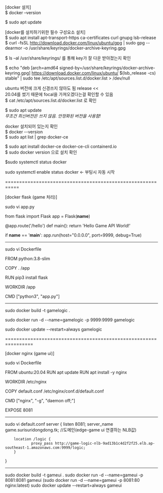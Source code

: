 [docker 설치]  
$ docker –version   

$ sudo apt update  

[docker를 설치하기위한 필수 구성요소 설치]  
$ sudo apt install apt-transport-https ca-certificates curl gnupg lsb-release  
$ curl -fsSL http://download.docker.com/linux/ubuntu/gpg | sudo gpg --dearmor -o /usr/share/keyrings/docker-archive-keyring.gpg  

$ ls –al /usr/share/keyrings/ 를 통해 key가 잘 다운 받아졌는지 확인  

$ echo "deb [arch=amd64 signed-by=/usr/share/keyrings/docker-archive-keyring.gpg] https://download.docker.com/linux/ubuntu/ $(lsb_release -cs) stable" | sudo tee /etc/apt/sources.list.d/docker.list > /dev/null  

ubuntu 버전에 크게 신경쓰지 않아도 됨 release <<  
20.04를 썼기 때문에 focal을 가져오겠다는걸 확인할 수 있음  
$ cat /etc/apt/sources.list.d/docker.list 로 확인  

$ sudo apt update  
*무조건 최신버전은 쓰지 않음. 안정화된 버전을 사용함!*  

docker 설치되어 있는지 확인   
$ docker --version    
$ sudo apt list | grep docker-ce    
 

$ sudo apt install docker-ce docker-ce-cli containerd.io    
$ sudo docker version 으로 설치 확인  

$sudo systemctl status docker  

sudo systemctl enable status docker <- 부팅시 자동 시작   


===========================================================


[docker flask (game 처리)]  


sudo vi app.py  

from flask import Flask
app = Flask(__name__)

@app.route('/hello')
def main():
        return 'Hello Game API World!'

if __name__ == '__main__':
        app.run(host="0.0.0.0", port=9999, debug=True)

---------------------------------------------------------------

sudo vi Dockerfile

FROM python:3.8-slim

COPY . /app

RUN pip3 install flask

WORKDIR /app

CMD ["python3", "app.py"]


----------------------------------------------------------------


sudo docker build -t gamelogic .

sudo docker run -d --name=gamelogic -p 9999:9999 gamelogic

sudo docker update --restart=always gamelogic



================================================================




[docker nginx (game ui)]

sudo vi Dockerfile

FROM ubuntu:20.04
RUN apt update
RUN apt install -y nginx

WORKDIR /etc/nginx

COPY default.conf /etc/nginx/conf.d/default.conf

CMD ["nginx", "-g", "daemon off;"]

EXPOSE 8081



------------------------------------------------------------


sudo vi default.conf
 server {
        listen 8081;
        server_name game.surisuridongdong.tk;	//도메인(edge-game ui 연결하는 NLB값)

        location /logic {
                proxy_pass http://game-logic-nlb-9ad13b1c4d2f2f25.elb.ap-southeast-1.amazonaws.com:9999/logic;
        }
}


--------------------------------------------------------------


sudo docker build -t gameui .
sudo docker run -d --name=gameui -p 8081:8081 gameui
(sudo docker run -d --name=gameui -p 8081:80 nginx:latest)
sudo docker update --restart=always gameui

